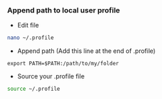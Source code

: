 ### Append path to local user profile

* Edit file

```bash
nano ~/.profile
```

* Append path (Add this line at the end of .profile)

```
export PATH=$PATH:/path/to/my/folder
```

* Source your .profile file

```bash
source ~/.profile
```

